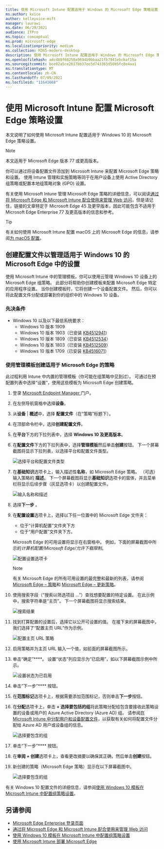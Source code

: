 ```yaml
---
title: 使用 Microsoft Intune 配置适用于 Windows 的 Microsoft Edge 策略设置
ms.author: kvice
author: kelleyvice-msft
manager: laurawi
ms.date: 06/29/2021
audience: ITPro
ms.topic: conceptual
ms.prod: microsoft-edge
ms.localizationpriority: medium
ms.collection: M365-modern-desktop
description: 使用 Microsoft Intune 配置适用于 Windows 的 Microsoft Edge 策略设置。
ms.openlocfilehash: adcd80f68250a9694b9bbaa21fb7941ebcbaf15a
ms.sourcegitcommit: bce02a5ce2617bb37ee5d743365d50b5fc8e4aa1
ms.translationtype: MT
ms.contentlocale: zh-CN
ms.lasthandoff: 07/09/2021
ms.locfileid: "11641668"
---
```

# <a name="configure-microsoft-edge-policy-settings-with-microsoft-intune"></a>使用 Microsoft Intune 配置 Microsoft Edge 策略设置

本文说明了如何使用 Microsoft Intune 配置适用于 Windows 10 的 Microsoft Edge 策略设置。

> [!NOTE]
> 本文适用于 Microsoft Edge 版本 77 或更高版本。

你可以通过将设备配置文件添加到 Microsoft Intune 来配置 Microsoft Edge 策略和设置。 使用 Intune 管理和实施策略等同于在用户设备上使用 Active Directory 组策略或配置本地组策略对象 (GPO) 设置。

有关使用 Microsoft Intune 管理 Microsoft Edge 策略的详细信息，可以阅读[通过将 Microsoft Edge 和 Microsoft Intune 配合使用来管理 Web 访问](/intune/manage-microsoft-edge)，但是请记住，链接的文章特定于 Microsoft Edge 45 及更早版本，因此可能包含不适用于 Microsoft Edge Enterprise 77 及更高版本的信息和参考。

> [!TIP]
> 有关如何使用 Microsoft Intune 配置 macOS 上的 Microsoft Edge 的信息，请参阅[为 macOS 配置](configure-microsoft-edge-on-mac.md)。

## <a name="create-a-profile-to-manage-settings-in-microsoft-edge-for-windows-10"></a>创建配置文件以管理适用于 Windows 10 的 Microsoft Edge 中的设置

使用 Microsoft Intune 中的管理模板，你可以使用云管理 Windows 10 设备上的 Microsoft Edge 组策略。 此部分将帮助你创建模板来配置 Microsoft Edge 特定的应用程序设置。 当你创建模板时，它将创建一个设备配置文件。 然后，你可以将此配置文件分配或部署到你的组织中的 Windows 10 设备。

### <a name="prerequisites"></a>先决条件

- Windows 10 以及以下最低系统要求：
  - Windows 10 版本 1909
  - Windows 10 版本 1903（已安装 [KB4512941](https://support.microsoft.com/kb/4512941)）
  - Windows 10 版本 1809（已安装 [KB4512534](https://support.microsoft.com/kb/4512534)）
  - Windows 10 版本 1803（已安装 [KB4512509](https://support.microsoft.com/kb/4512509)）
  - Windows 10 版本 1709（已安装 [KB4516071](https://support.microsoft.com/kb/4516071)）

### <a name="use-administrative-templates-to-create-a-policy-for-microsoft-edge"></a>使用管理模板创建适用于 Microsoft Edge 的策略

此过程利用 Intune 中内置的管理模板（你可能在组策略中见到过）。 可通过在预配置列表中选择“设置”，使用这些模板为 Microsoft Edge 创建策略。

1. 登录 [Microsoft Endpoint Manager ](https://endpoint.microsoft.com/)门户。
2. 在左侧导航窗格中选择**设备**。
3. 从**设备** | **概述**中，选择 **配置文件**（在“策略”标题下）。
4. 在顶部命令栏中，选择**创建配置文件**。
5. 在**平台**下方的下拉列表中，选择 **Windows 10 及更高版本**。
6. 在**配置文件**下方的下拉列表中，选择**管理模板**然后单击**创建**按钮。 下一个屏幕截图将显示下拉列表，以选择平台和配置文件类型。

    ![选择平台和配置文件类型](./media/configure-edge-with-intune/create-profile-platform.png)

7. 在**基础知识**选项卡上，输入描述性**名称**，如 Microsoft Edge 策略。 （可选）输入策略的 **描述**。
下一个屏幕截图将显示**基础知识**选项卡的窗体，并且菜单栏将显示后续步骤（灰显选项卡）以创建配置文件。

   ![输入名称和描述](./media/configure-edge-with-intune/create-profile-basics-tab.png)

8. 选择**下一步** 。
9. 在**配置设置**选项卡上，选择以下任一位置中的 Microsoft Edge 文件夹：

   - 位于“计算机配置”文件夹下方
   - 位于“用户配置”文件夹下方。

   Microsoft Edge 的可用设置将显示在右窗格中。 例如，下面的屏幕截图中所示的*计算机配置/Microsoft Edge/允许下载限制*。

   ![配置设置选项卡](./media/configure-edge-with-intune/create-profile-configuration-settings-tab.png)

   > [!NOTE]
   > 有关 Microsoft Edge 的所有可用设置的最完整和最新的列表，请参阅 [Microsoft Edge – 策略](./microsoft-edge-policies.md)和 [Microsoft Edge – 更新策略](./microsoft-edge-update-policies.md)。

10. 使用搜索字段（“搜索以筛选项目 ...”）查找想要配置的特定设置。 在此示例中，搜索字符串是“主页”。 下一个屏幕截图将显示搜索结果。

    ![搜索结果](./media/configure-edge-with-intune/create-profile-configuration-settings-tab-search.png)

11. 找到打算配置的设置后，选择它以公开可设置的值。 在接下来的屏幕截图中，我们选择了“配置主页 URL”作为示例。

    ![配置主页 URL 策略](./media/configure-edge-with-intune/create-profile-configuration-settings-tab-edit-pol.png)

12. 启用策略并为主页 URL 输入一个值，如前面的屏幕截图所示。

13. 单击“确定”****。 设置“状态”列应显示为“已启用”，如以下屏幕截图示例中所示。

    ![设置状态为已启用](./media/configure-edge-with-intune/create-profile-configuration-settings-tab-set-enabled.png)

14. 单击“下一步”**** 按钮。

15. 在**范围标记**选项卡上，根据需要添加范围标记，否则单击**下一步**按钮。

16. 在**分配**选项卡上，单击 **+ 选择要包括的组**将此策略分配给包含要接收此策略设置的设备或用户的 Azure Active Directory (Azure AD) 组。 请参阅[在 Microsoft Intune 中分配用户和设备配置文件](/intune/device-profile-assign)，以获取有关如何将配置文件分配给 Azure AD 用户或设备组的信息。

    ![选择要包含的组](./media/configure-edge-with-intune/create-profile-assignments-tab.png)

17. 单击“下一步”**** 按钮。

18. 在**审阅 + 创建**选项卡上，查看更改摘要以确保其正确，然后单击**创建**按钮。

19. 新创建的策略（Microsoft Edge 策略）显示在以下屏幕截图中。

    ![选择要包含的组](./media/configure-edge-with-intune/create-profile-new-policy-finished.png)

有关 Windows 10 配置文件的详细信息，请参阅[使用 Windows 10 模板在 Microsoft Intune 中配置组策略设置](/intune/administrative-templates-windows)。

## <a name="see-also"></a>另请参阅

- [Microsoft Edge Enterprise 登录页面](https://aka.ms/EdgeEnterprise)
- [通过将 Microsoft Edge 和 Microsoft Intune 配合使用来管理 Web 访问](/intune/manage-microsoft-edge)
- [使用 Windows 10 模板在 Microsoft Intune 中配置组策略设置](/intune/administrative-templates-windows)
- [使用 Microsoft Intune 部署 Microsoft Edge](/intune/apps/apps-windows-edge/?bc=https%3a%2f%2fdocs.microsoft.com%2fDeployEdge%2fbreadcrumb%2ftoc.json&toc=https%3a%2f%2fdocs.microsoft.com%2fDeployEdge%2ftoc.json)